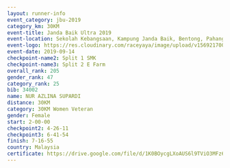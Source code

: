 ```yaml
---
layout: runner-info 
event_category: jbu-2019 
category_km: 30KM 
event-title: Janda Baik Ultra 2019 
event-location: Sekolah Kebangsaan, Kampung Janda Baik, Bentong, Pahang, Malaysia 
event-logo: https://res.cloudinary.com/raceyaya/image/upload/v1569217009/logo/janda-baik_vch1pc.jpg 
event-date: 2019-09-14 
checkpoint-name2: Split 1 SMK 
checkpoint-name3: Split 2 E Farm 
overall_rank: 205
gender_rank: 47
category_rank: 25
bib: 34002
name: NUR AZLINA SUPARDI
distance: 30KM
category: 30KM Women Veteran
gender: Female
start: 2-00-00
checkpoint2: 4-26-11
checkpoint3: 6-41-54
finish: 7-16-55
country: Malaysia
certificate: https://drive.google.com/file/d/1K0BOycgLXoAUS6l9TViO3MFz6SMlqhib/view?usp=sharing
---
```

